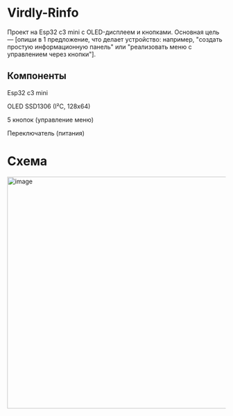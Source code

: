 # Virdly-Rinfo

Проект на Esp32 c3 mini с OLED-дисплеем и кнопками.
Основная цель — [опиши в 1 предложение, что делает устройство: например, "создать простую информационную панель" или "реализовать меню с управлением через кнопки"].

## Компоненты

Esp32 c3 mini

OLED SSD1306 (I²C, 128x64)

5 кнопок (управление меню)

Переключатель (питания)

# Схема
<img width="699" height="534" alt="image" src="https://github.com/user-attachments/assets/819d422c-6079-49af-a92e-b90215eb65a4" />

